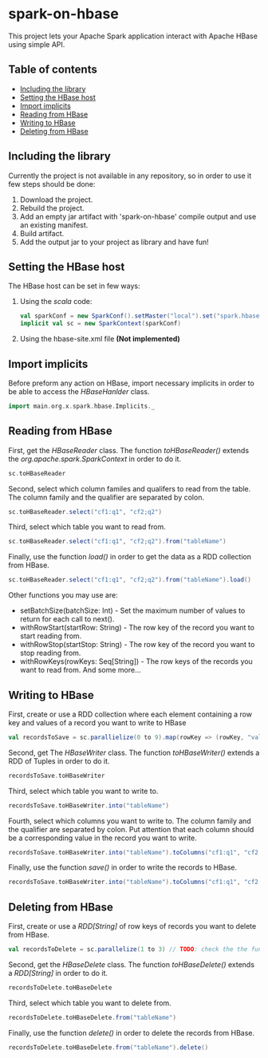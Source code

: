 # spark-on-hbase
This project lets your Apache Spark application interact with Apache HBase using simple API.

## Table of contents
- [Including the library](#including-the-library)
- [Setting the HBase host](#setting-the-hbase-host)
- [Import implicits](#import-implicits)
- [Reading from HBase](#reading-from-hbase)
- [Writing to HBase](#writing-to-hbase)
- [Deleting from HBase](#deleting-from-hbase)


## Including the library
Currently the project is not available in any repository, so in order to use it few steps should be done:
1. Download the project.
2. Rebuild the project.
3. Add an empty jar artifact with 'spark-on-hbase' compile output and use an existing manifest.
4. Build artifact.
5. Add the output jar to your project as library and have fun!

## Setting the HBase host
The HBase host can be set in few ways:

1. Using the *scala* code:
    
    ```scala
    val sparkConf = new SparkConf().setMaster("local").set("spark.hbase.host", "xx.xxx.xxx.xx:1234")
    implicit val sc = new SparkContext(sparkConf)
    ```
    
2. Using the hbase-site.xml file **(Not implemented)**

## Import implicits
Before preform any action on HBase, import necessary implicits in order to be able to access the *HBaseHanlder* class.

```scala
import main.org.x.spark.hbase.Implicits._
```

## Reading from HBase

First, get the *HBaseReader* class. The function *toHBaseReader()* extends the *org.apache.spark.SparkContext* in order to do it.

```scala
sc.toHBaseReader
```

Second, select which column familes and qualifers to read from the table. The column family and the qualifier are separated by colon.

```scala
sc.toHBaseReader.select("cf1:q1", "cf2;q2")
```

Third, select which table you want to read from.

```scala
sc.toHBaseReader.select("cf1:q1", "cf2;q2").from("tableName")
```

Finally, use the function *load()* in order to get the data as a RDD collection from HBase.

```scala
sc.toHBaseReader.select("cf1:q1", "cf2;q2").from("tableName").load()
```

Other functions you may use are:
- setBatchSize(batchSize: Int) - Set the maximum number of values to return for each call to next().
- withRowStart(startRow: String) - The row key of the record you want to start reading from.
- withRowStop(startStop: String) - The row key of the record you want to stop reading from.
- withRowKeys(rowKeys: Seq[String]) - The row keys of the records you want to read from.
And some more...


## Writing to HBase
First, create or use a RDD collection where each element containing a row key and values of a record you want to write to HBase

```scala
val recordsToSave = sc.parallielize(0 to 9).map(rowKey => (rowKey, "value1", "value2", "value3"))
```

Second, get The *HBaseWriter* class. The function *toHBaseWriter()* extends a RDD of Tuples in order to do it.

```scala
recordsToSave.toHBaseWriter
```

Third, select which table you want to write to.

```scala
recordsToSave.toHBaseWriter.into("tableName")
```

Fourth, select which columns you want to write to. The column family and the qualifier are separated by colon. Put attention that each column should be a corresponding value in the record you want to write.

```scala
recordsToSave.toHBaseWriter.into("tableName").toColumns("cf1:q1", "cf2:q2", "cf3:q3")
```

Finally, use the function *save()* in order to write the records to HBase.

```scala
recordsToSave.toHBaseWriter.into("tableName").toColumns("cf1:q1", "cf2:q2", "cf3:q3").save()
```

## Deleting from HBase
First, create or use a *RDD[String]* of row keys of records you want to delete from HBase.

```scala    
val recordsToDelete = sc.parallelize(1 to 3) // TODO: check the the funcion parallelize here return rdd[string]
```

Second, get the *HBaseDelete* class. The function *toHBaseDelete()* extends a *RDD[String]* in order to do it.

```scala
recordsToDelete.toHBaseDelete
```

Third, select which table you want to delete from.

```scala
recordsToDelete.toHBaseDelete.from("tableName")
```

Finally, use the function *delete()* in order to delete the records from HBase.

```scala
recordsToDelete.toHBaseDelete.from("tableName").delete()
```
